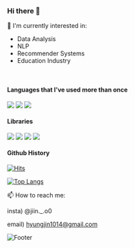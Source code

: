 ### Hi there 👋

🌱 I'm currently interested in:
- Data Analysis
- NLP
- Recommender Systems
- Education Industry
 
<br>

#### **Languages that I've used more than once**

<img src="https://img.shields.io/badge/Python-3776AB?style=flat-square&logo=python&logoColor=white"/> <img src="https://img.shields.io/badge/HTML-E34F26?style=flat-square&logo=html5&logoColor=white"/> <img src="https://img.shields.io/badge/CSS-1572B6?style=flat-square&logo=css3&logoColor=white"/>

#### Libraries
<img src="https://img.shields.io/badge/Pandas-150458?style=flat-square&logo=pandas&logoColor=white"/> <img src="https://img.shields.io/badge/Numpy-013243?style=flat-square&logo=numpy&logoColor=white"/> <img src="https://img.shields.io/badge/Tensorflow-FF6F00?style=flat-square&logo=tensorflow&logoColor=white"/> <img src="https://img.shields.io/badge/Plotly-3F4F75?style=flat-square&logo=plotly&logoColor=white"/> 

#### Github History

[![Hits](https://hits.seeyoufarm.com/api/count/incr/badge.svg?url=https%3A%2F%2Fgithub.com%2Fjinyjib98%2Fjinyjib98%2F&count_bg=%2379C83D&title_bg=%23555555&icon=github.svg&icon_color=%23E7E7E7&title=Github&edge_flat=false)](https://hits.seeyoufarm.com)

[![Top Langs](https://github-readme-stats.vercel.app/api/top-langs/?username=jinyjib98&layout=compact)](https://github.com/jinyjib98/github-readme-stats)


📫 How to reach me:

insta) @jiin._.o0

email) hyungjin1014@gmail.com


![Footer](https://capsule-render.vercel.app/api?type=waving&color=auto&height=200&section=footer)
